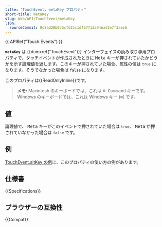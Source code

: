 ```yaml
---
title: "TouchEvent: metaKey プロパティ"
short-title: metaKey
slug: Web/API/TouchEvent/metaKey
l10n:
  sourceCommit: 0c8a320b035cf625c1df67713a94ead2e7f3aec6
---
```


{{ APIRef("Touch Events") }}

**`metaKey`** は {{domxref("TouchEvent")}} インターフェイスの読み取り専用プロパティで、タッチイベントが作成されたときに <kbd>Meta</kbd> キーが押されていたかどうかを示す論理値を返します。このキーが押されていた場合、属性の値は `true` になります。そうでなかった場合は `false` になります。

このプロパティは{{ReadOnlyInline}}です。

> **メモ:** Macintosh のキーボードでは、これは <kbd>⌘ Command</kbd> キーです。 Windows のキーボードでは、これは Windows キー (<kbd>⊞</kbd>) です。

## 値

論理値で、 <kbd>Meta</kbd> キーがこのイベントで押されていた場合は `true`、 <kbd>Meta</kbd> が押されていなかった場合は `false` です。

## 例

[TouchEvent.altKey の例](/ja/docs/Web/API/TouchEvent/altKey#例)に、このプロパティの使い方の例があります。

## 仕様書

{{Specifications}}

## ブラウザーの互換性

{{Compat}}
